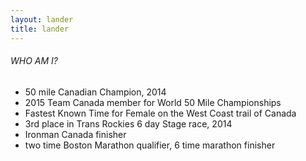 ```yaml
---
layout: lander
title: lander
---
```


###### WHO AM I?
- 50 mile Canadian Champion, 2014
- 2015 Team Canada member for World 50 Mile Championships
- Fastest Known Time for Female on the West Coast trail of Canada
- 3rd place in Trans Rockies 6 day Stage race, 2014
- Ironman Canada finisher
- two time Boston Marathon qualifier, 6 time marathon finisher
